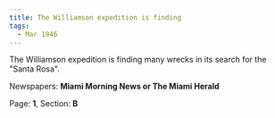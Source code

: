 ```yaml
---  
title: The Williamson expedition is finding  
tags:  
  - Mar 1946  
---  
```

  
The Williamson expedition is finding many wrecks in its search for the "Santa Rosa".  
  
Newspapers: **Miami Morning News or The Miami Herald**  
  
Page: **1**, Section: **B** 
